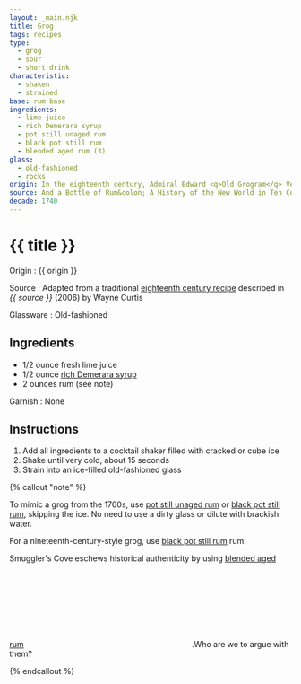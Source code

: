 ```yaml
---
layout: _main.njk
title: Grog
tags: recipes
type:
  - grog
  - sour
  - short drink
characteristic:
  - shaken
  - strained
base: rum base
ingredients:
  - lime juice
  - rich Demerara syrup
  - pot still unaged rum
  - black pot still rum
  - blended aged rum (3)
glass:
  - old-fashioned
  - rocks
origin: In the eighteenth century, Admiral Edward <q>Old Grogram</q> Vernon of the British Royal Navy told his sailors they could exchange their salt and bread for limes and sugar. Combined with their daily rum ration, this may have been the first cocktail.
source: And a Bottle of Rum&colon; A History of the New World in Ten Cocktails
decade: 1740
---
```

<!-- markdownlint-disable MD025 -->
# {{ title }}
<!-- markdownlint-disable MD025 -->

Origin
  : {{ origin }}

Source
  : Adapted from a traditional <a href="https://www.amazon.com/Bottle-Rum-Revised-Updated-Cocktails/dp/0525575022" target="_blank" rel="external noopener">eighteenth century recipe</a> described in <cite>{{ source }}</cite> (2006) by Wayne Curtis

Glassware
  : Old-fashioned

## Ingredients

* 1/2 ounce fresh lime juice
* 1/2 ounce [rich Demerara syrup](/mixes/2-1-simple-syrup)
* 2 ounces rum (see note)

Garnish
  : None

## Instructions

1. Add all ingredients to a cocktail shaker filled with cracked or cube ice
2. Shake until very cold, about 15 seconds
3. Strain into an ice-filled old-fashioned glass

<!-- markdownlint-disable MD012 -->
{% callout "note" %}
<!-- markdownlint-enable MD012 -->

 To mimic a grog from the 1700s, use [pot still unaged rum](/rums/00-rum-pot-still-unaged/) or [black pot still rum](/rums/10-rum-black-pot-still/), skipping the ice. No need to use a dirty glass or dilute with brackish water.

 For a nineteenth-century-style grog, use [black pot still rum](/rums/10-rum-black-pot-still/) rum.

 Smuggler's Cove eschews historical authenticity by using [blended aged rum](/rums/05-rum-blended-aged/)<icon-l space="1em" class="bigger" label="(3)"><span class="with-icon"><svg class="icon"><use href="/assets/images/icons/circle-3.svg#circle-3"></use></svg></span></icon-l>.<span class="after-icon"></span>Who are we to argue with them?

{% endcallout %}
